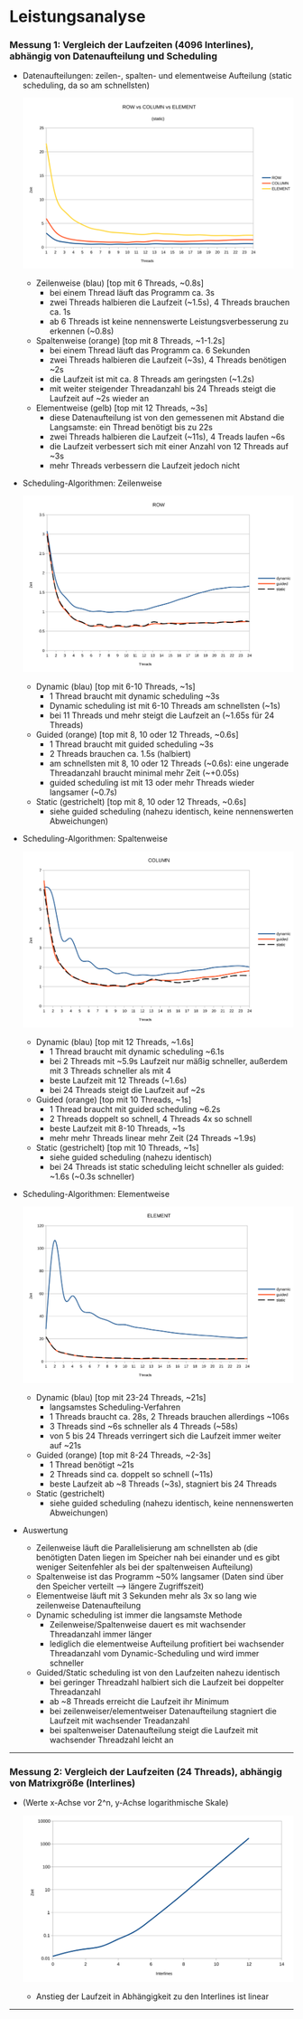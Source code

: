 # Leistungsanalyse
### Messung 1: Vergleich der Laufzeiten (4096 Interlines), abhängig von Datenaufteilung und Scheduling
- Datenaufteilungen: zeilen-, spalten- und elementweise Aufteilung (static
  scheduling, da so am schnellsten)

  ![Vergleich der Datenaufteilungen](pdf_attachment/ROWvCOLUMNvELEMENT.svg)

  + Zeilenweise (blau) [top mit 6 Threads, ~0.8s]
    - bei einem Thread läuft das Programm ca. 3s
    - zwei Threads halbieren die Laufzeit (~1.5s), 4 Threads brauchen ca. 1s
    - ab 6 Threads ist keine nennenswerte Leistungsverbesserung zu erkennen (~0.8s)
  + Spaltenweise (orange) [top mit 8 Threads, ~1-1.2s]
    - bei einem Thread läuft das Programm ca. 6 Sekunden
    - zwei Threads halbieren die Laufzeit (~3s), 4 Threads benötigen ~2s
    - die Laufzeit ist mit ca. 8 Threads am geringsten (~1.2s)
    - mit weiter steigender Threadanzahl bis 24 Threads steigt die Laufzeit auf ~2s wieder an
  + Elementweise (gelb) [top mit 12 Threads, ~3s]
    - diese Datenaufteilung ist von den gemessenen mit Abstand die Langsamste: ein Thread benötigt bis zu 22s
    - zwei Threads halbieren die Laufzeit (~11s), 4 Treads laufen ~6s
    - die Laufzeit verbessert sich mit einer Anzahl von 12 Threads auf ~3s
    - mehr Threads verbessern die Laufzeit jedoch nicht

<div style="page-break-after: always"></div>

- Scheduling-Algorithmen: Zeilenweise

  ![Row Scheduling](pdf_attachment/ROW.svg)

  + Dynamic (blau) [top mit 6-10 Threads, ~1s]
    - 1 Thread braucht mit dynamic scheduling ~3s
    - Dynamic scheduling ist mit 6-10 Threads am schnellsten (~1s)
    - bei 11 Threads und mehr steigt die Laufzeit an (~1.65s für 24 Threads)
  + Guided (orange) [top mit 8, 10 oder 12 Threads, ~0.6s]
    - 1 Thread braucht mit guided scheduling ~3s
    - 2 Threads brauchen ca. 1.5s (halbiert)
    - am schnellsten mit 8, 10 oder 12 Threads (\~0.6s): eine ungerade Threadanzahl braucht minimal mehr Zeit (\~+0.05s)
    - guided scheduling ist mit 13 oder mehr Threads wieder langsamer (~0.7s)
  + Static (gestrichelt) [top mit 8, 10 oder 12 Threads, ~0.6s]
    - siehe guided scheduling (nahezu identisch, keine nennenswerten Abweichungen)

<div style="page-break-after: always"></div>

- Scheduling-Algorithmen: Spaltenweise

  ![Column Scheduling](pdf_attachment/COLUMN.svg)

  + Dynamic (blau) [top mit 12 Threads, ~1.6s]
    - 1 Thread braucht mit dynamic scheduling ~6.1s
    - bei 2 Threads mit ~5.9s Laufzeit nur mäßig schneller, außerdem mit 3 Threads schneller als mit 4
    - beste Laufzeit mit 12 Threads (~1.6s)
    - bei 24 Threads steigt die Laufzeit auf ~2s
  + Guided (orange) [top mit 10 Threads, ~1s]
    - 1 Thread braucht mit guided scheduling ~6.2s
    - 2 Threads doppelt so schnell, 4 Threads 4x so schnell
    - beste Laufzeit mit 8-10 Threads, ~1s
    - mehr mehr Threads linear mehr Zeit (24 Threads ~1.9s)
  + Static (gestrichelt) [top mit 10 Threads, ~1s]
    - siehe guided scheduling (nahezu identisch)
    - bei 24 Threads ist static scheduling leicht schneller als guided: ~1.6s (~0.3s schneller)

<div style="page-break-after: always"></div>

- Scheduling-Algorithmen: Elementweise

  ![Element Scheduling](pdf_attachment/ELEMENT.svg)

  + Dynamic (blau) [top mit 23-24 Threads, ~21s]
    - langsamstes Scheduling-Verfahren
    - 1 Threads braucht ca. 28s, 2 Threads brauchen allerdings ~106s
    - 3 Threads sind ~6s schneller als 4 Threads (~58s)
    - von 5 bis 24 Threads verringert sich die Laufzeit immer weiter auf ~21s
  + Guided (orange) [top mit 8-24 Threads, ~2-3s]
    - 1 Thread benötigt ~21s
    - 2 Threads sind ca. doppelt so schnell (~11s)
    - beste Laufzeit ab ~8 Threads (~3s), stagniert bis 24 Threads
  + Static (gestrichelt)
    - siehe guided scheduling (nahezu identisch, keine nennenswerten Abweichungen)

- Auswertung
  + Zeilenweise läuft die Parallelisierung am schnellsten ab (die benötigten Daten liegen im Speicher nah bei einander und es gibt weniger Seitenfehler als bei der spaltenweisen Aufteilung)
  + Spaltenweise ist das Programm ~50% langsamer (Daten sind über den Speicher verteilt --> längere Zugriffszeit)
  + Elementweise läuft mit 3 Sekunden mehr als 3x so lang wie zeilenweise Datenaufteilung
  + Dynamic scheduling ist immer die langsamste Methode
    - Zeilenweise/Spaltenweise dauert es mit wachsender Threadanzahl immer länger
    - lediglich die elementweise Aufteilung profitiert bei wachsender Threadanzahl vom Dynamic-Scheduling und wird immer schneller
  + Guided/Static scheduling ist von den Laufzeiten nahezu identisch
    - bei geringer Threadzahl halbiert sich die Laufzeit bei doppelter Threadanzahl
    - ab ~8 Threads erreicht die Laufzeit ihr Minimum
    - bei zeilenweiser/elementweiser Datenaufteilung stagniert die Laufzeit mit wachsender Treadanzahl
    - bei spaltenweiser Datenaufteilung steigt die Laufzeit mit wachsender Threadzahl leicht an

<div style="page-break-after: always"></div>

---
### Messung 2: Vergleich der Laufzeiten (24 Threads), abhängig von Matrixgröße (Interlines)
- (Werte x-Achse vor 2^n, y-Achse logarithmische Skale)

  ![Element Scheduling](pdf_attachment/interlines.svg)

  + Anstieg der Laufzeit in Abhängigkeit zu den Interlines ist linear

---
